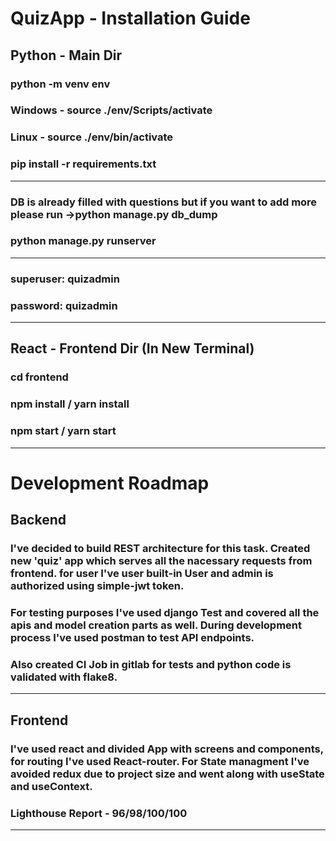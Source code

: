 # QuizApp - Installation Guide

## Python - Main Dir
### python -m venv env
### Windows - source ./env/Scripts/activate
### Linux - source ./env/bin/activate
### pip install -r requirements.txt
<hr/>

### DB is already filled with questions but if you want to add more please run -><b>python manage.py db_dump</b> <br>
### python manage.py runserver
<hr/>

### superuser: quizadmin <br>
### password: quizadmin

<hr>

## React - Frontend Dir (In New Terminal)
### cd frontend
### npm install / yarn install
### npm start / yarn start
<hr>

# Development Roadmap
## Backend
### I've decided to build REST architecture for this task. Created new 'quiz' app which serves all the nacessary requests from frontend. for user I've user built-in User and admin is authorized using simple-jwt token.
### For testing purposes I've used django Test and covered all the apis and model creation parts as well. During development process I've used postman to test API endpoints.
### Also created CI Job in gitlab for tests and python code is validated with flake8.
<hr>

## Frontend
### I've used react and divided App with screens and components, for routing I've used React-router. For State managment I've avoided redux due to project size and went along with useState and useContext.
### Lighthouse Report - 96/98/100/100
<hr>